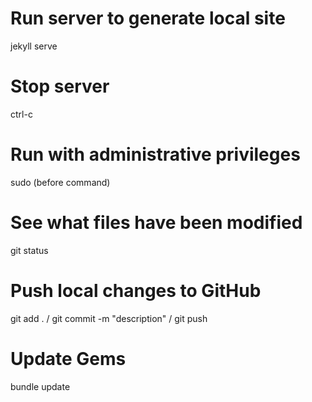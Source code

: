 # Run server to generate local site
jekyll serve

# Stop server
ctrl-c

# Run with administrative privileges
sudo (before command)

# See what files have been modified
git status

# Push local changes to GitHub
git add . /
git commit -m "description" /
git push


# Update Gems
bundle update
